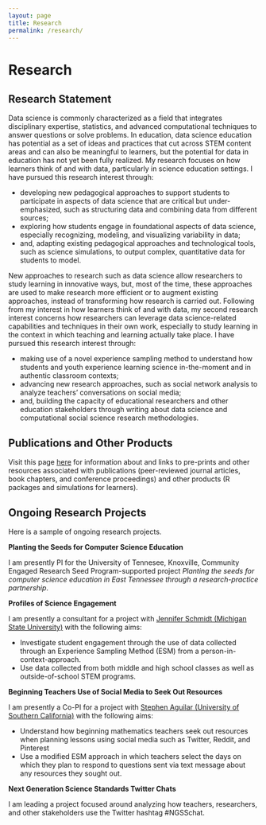 ```yaml
---
layout: page
title: Research
permalink: /research/
---
```


# Research

## Research Statement

Data science is commonly characterized as a field that integrates disciplinary expertise, statistics, and advanced computational techniques to answer questions or solve problems.  In education, data science education has potential as a set of ideas and practices that cut across STEM content areas and can also be meaningful to learners, but the potential for data in education has not yet been fully realized. My research focuses on how learners think of and with data, particularly in science education settings. I have pursued this research interest through:

- developing new pedagogical approaches to support students to participate in aspects of data science that are critical but under-emphasized, such as structuring data and combining data from different sources;  
- exploring how students engage in foundational aspects of data science, especially recognizing, modeling, and visualizing variability in data;  
- and, adapting existing pedagogical approaches and technological tools, such as science simulations, to output complex, quantitative data for students to model.  

New approaches to research such as data science allow researchers to study learning in innovative ways, but, most of the time, these approaches are used to make research more efficient or to augment existing approaches, instead of transforming how research is carried out. Following from my interest in how learners think of and with data, my second research interest concerns how researchers can leverage data science-related capabilities and techniques in their own work, especially to study learning in the context in which teaching and learning actually take place. I have pursued this research interest through:

- making use of a novel experience sampling method to understand how students and youth experience learning science in-the-moment and in authentic classroom contexts;  
- advancing new research approaches, such as social network analysis to analyze teachers’ conversations on social media;  
- and, building the capacity of educational researchers and other education stakeholders through writing about data science and computational social science research methodologies.  

## Publications and Other Products

Visit this page [here](https://www.joshuamrosenberg.com/about/) for information about and links to pre-prints and other resources associated with publications (peer-reviewed journal articles, book chapters, and conference proceedings) and other products (R packages and simulations for learners).

## Ongoing Research Projects

Here is a sample of ongoing research projects. 

**Planting the Seeds for Computer Science Education**

I am presently PI for the University of Tennesee, Knoxville, Community Engaged Research Seed Program-supported project *Planting the seeds for computer science education in East Tennessee through a research-practice partnership*.

**Profiles of Science Engagement**

I am presently a consultant for a project with [Jennifer Schmidt (Michigan State University)](http://education.msu.edu/search/FormView.aspx?email=jaschmid%40msu.edu) with the following aims:

* Investigate student engagement through the use of data collected through an Experience Sampling Method (ESM) from a person-in-context-approach.
* Use data collected from both middle and high school classes as well as outside-of-school STEM programs.

**Beginning Teachers Use of Social Media to Seek Out Resources**

I am presently a Co-PI for a project with [Stephen Aguilar (University of Southern California)](https://rossier.usc.edu/faculty-and-research/directories/a-z/profile/?id=221) with the following aims:

* Understand how beginning mathematics teachers seek out resources when planning lessons using social media such as Twitter, Reddit, and Pinterest
* Use a modified ESM approach in which teachers select the days on which they plan to respond to questions sent via text message about any resources they sought out.

**Next Generation Science Standards Twitter Chats**

I am leading a project focused around analyzing how teachers, researchers, and other stakeholders use the Twitter hashtag #NGSSchat.